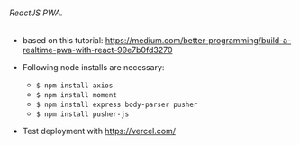 ###### ReactJS PWA.
* based on this tutorial: https://medium.com/better-programming/build-a-realtime-pwa-with-react-99e7b0fd3270
* Following node installs are necessary:
    * `$ npm install axios`
    * `$ npm install moment`
    * `$ npm install express body-parser pusher`
    * `$ npm install pusher-js`
 
* Test deployment with https://vercel.com/